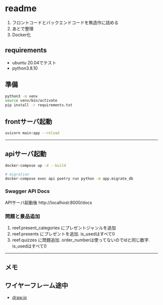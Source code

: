 # readme

1. フロントコードとバックエンドコードを無造作に詰める
1. あとで整理
1. Docker化



## requirements

* ubuntu 20.04でテスト
* python3.8.10


## 準備

```bash
python3 -m venv
source venv/bin/activate
pip install -r requirements.txt

```

## frontサーバ起動

```bash
uvicorn main:app --reload
```

---

## apiサーバ起動

```bash
docker-compose up -d --build

# migration
docker-compose exec api poetry run python -m app.migrate_db
```

### Swagger API Docs

APIサーバ起動後
http://localhost:8000/docs

### 問題と景品追加

1. reef.present_categories にプレゼントジャンルを追加
2. reef.presents にプレゼントを追加. is_usedはすべて0
3. reef.quizzes に問題追加. order_numberは使ってないのでidと同じ数字. is_usedはすべて0

---

## メモ

## ワイヤーフレーム途中

* [draw.io](https://drive.google.com/file/d/10_TuLvSiAlLqwT481x0TwDVYuAvxnWMN/view?usp=sharing)
